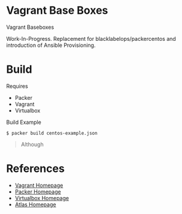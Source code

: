 # Vagrant Base Boxes

Vagrant Baseboxes

Work-In-Progress. Replacement for blacklabelops/packercentos and introduction of Ansible Provisioning.

# Build

Requires

* Packer
* Vagrant
* Virtualbox

Build Example

~~~~
$ packer build centos-example.json
~~~~

> Although

# References

* [Vagrant Homepage](https://www.vagrantup.com/)
* [Packer Homepage](https://www.packer.io/)
* [Virtualbox Homepage](https://www.virtualbox.org/)
* [Atlas Homepage](https://atlas.hashicorp.com/)
